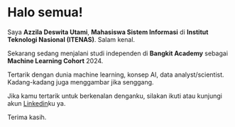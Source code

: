 # Halo semua! 

Saya **Azzila Deswita Utami**, **Mahasiswa Sistem Informasi** di **Institut Teknologi Nasional (ITENAS)**. Salam kenal.<br>

Sekarang sedang menjalani studi independen di **Bangkit Academy** sebagai **Machine Learning Cohort** 2024.

Tertarik dengan dunia machine learning, konsep AI, data analyst/scientist. Kadang-kadang juga menggambar jika senggang.

Jika kamu tertarik untuk berkenalan denganku, silakan ikuti atau kunjungi akun [Linkedin](https://www.linkedin.com/in/azziladeswitautami/)ku ya.

Terima kasih.
